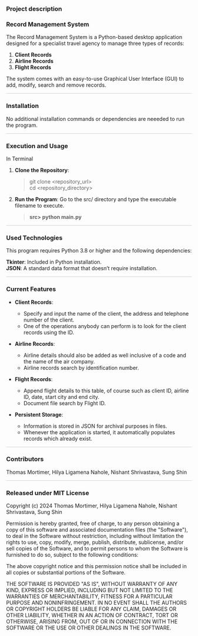 ### Project description

<h3 style="font-size: 16px;">Record Management System</h3>

The Record Management System is a Python-based desktop application designed for a specialist travel agency to manage three types of records:
1. **Client Records**
2. **Airline Records**
3. **Flight Records**

The system comes with an easy-to-use Graphical User Interface (GUI) to add, modify, search and remove records.
<hr style="height:1px; border:none; background-color:#ccc;">

### Installation

No additional installation commands or dependencies are neeeded to run the program. 
<hr style="height:1px; border:none; background-color:#ccc;">

### Execution and Usage

In Terminal

1. **Clone the Repository**:  
   > git clone <repository_url>  
   > cd <repository_directory>

2. **Run the Program**: 
   Go to the src/ directory and type the executable filename to execute.  
   
   > **src> python main.py**
<hr style="height:1px; border:none; background-color:#ccc;">

### Used Technologies

This program requires Python 3.8 or higher and the following dependencies:

**Tkinter**: Included in Python installation.  
**JSON**: A standard data format that doesn’t require installation.
<hr style="height:1px; border:none; background-color:#ccc;">

### Current Features

- **Client Records**:
  - Specify and input the name of the client, the address and telephone number of the client.
  - One of the operations anybody can perform is to look for the client records using the ID.

- **Airline Records**:
  - Airline details should also be added as well inclusive of a code and the name of the air company.
  - Airline records search by identification number.

- **Flight Records**:
  - Append flight details to this table, of course such as client ID, airline ID, date, start city and end city.
  - Document file search by Flight ID.

- **Persistent Storage**:
  - Information is stored in JSON for archival purposes in files.
  - Whenever the application is started, it automatically populates records which already exist.
<hr style="height:1px; border:none; background-color:#ccc;">

### Contributors

Thomas Mortimer, Hilya Ligamena Nahole, Nishant Shrivastava, Sung Shin
<hr style="height:1px; border:none; background-color:#ccc;">

### Released under MIT License

Copyright (c) 2024 Thomas Mortimer, Hilya Ligamena Nahole, Nishant Shrivastava, Sung Shin

Permission is hereby granted, free of charge, to any person obtaining a copy of this software and associated documentation files (the "Software"), to deal in the Software without restriction, including without limitation the rights to use, copy, modify, merge, publish, distribute, sublicense, and/or sell copies of the Software, and to permit persons to whom the Software is furnished to do so, subject to the following conditions:

The above copyright notice and this permission notice shall be included in all copies or substantial portions of the Software.

THE SOFTWARE IS PROVIDED "AS IS", WITHOUT WARRANTY OF ANY KIND, EXPRESS OR IMPLIED, INCLUDING BUT NOT LIMITED TO THE WARRANTIES OF MERCHANTABILITY, FITNESS FOR A PARTICULAR PURPOSE AND NONINFRINGEMENT. IN NO EVENT SHALL THE AUTHORS OR COPYRIGHT HOLDERS BE LIABLE FOR ANY CLAIM, DAMAGES OR OTHER LIABILITY, WHETHER IN AN ACTION OF CONTRACT, TORT OR OTHERWISE, ARISING FROM, OUT OF OR IN CONNECTION WITH THE SOFTWARE OR THE USE OR OTHER DEALINGS IN THE SOFTWARE.